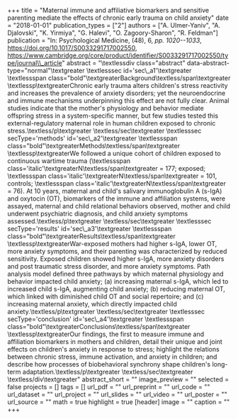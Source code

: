 +++
title = "Maternal immune and affiliative biomarkers and sensitive parenting mediate the effects of chronic early trauma on child anxiety"
date = "2018-01-01"
publication_types = ["2"]
authors = ["A. Ulmer-Yaniv", "A. Djalovski", "K. Yirmiya", "G. Halevi", "O. Zagoory-Sharon", "R. Feldman"]
publication = "In: Psychological Medicine, (48), 6, _pp. 1020--1033_, https://doi.org/10.1017/S0033291717002550, https://www.cambridge.org/core/product/identifier/S0033291717002550/type/journal\\_article"
abstract = "\\textlessdiv class=\"abstract\" data-abstract-type=\"normal\"\\textgreater \\textlesssec id='sec\\_a1'\\textgreater \\textlessspan class=\"bold\"\\textgreaterBackground\\textless/span\\textgreater \\textlessp\\textgreaterChronic early trauma alters children's stress reactivity and increases the prevalence of anxiety disorders; yet the neuroendocrine and immune mechanisms underpinning this effect are not fully clear. Animal studies indicate that the mother's physiology and behavior mediate offspring stress in a system-specific manner, but few studies tested this external-regulatory maternal role in human children exposed to chronic stress.\\textless/p\\textgreater \\textless/sec\\textgreater \\textlesssec secType='methods' id='sec\\_a2'\\textgreater \\textlessspan class=\"bold\"\\textgreaterMethods\\textless/span\\textgreater \\textlessp\\textgreaterWe followed a unique cohort of children exposed to continuous wartime trauma (\\textlessspan class='italic'\\textgreaterN\\textless/span\\textgreater = 177; exposed; \\textlessspan class='italic'\\textgreaterN\\textless/span\\textgreater = 101, controls; \\textlessspan class='italic'\\textgreaterN\\textless/span\\textgreater = 76). At 10 years, maternal and child's salivary immunoglobulin A (s-IgA) and oxytocin (OT), biomarkers of the immune and affiliation systems, were assayed, maternal and child relational behaviors observed, mother and child underwent psychiatric diagnosis, and child anxiety symptoms assessed.\\textless/p\\textgreater \\textless/sec\\textgreater \\textlesssec secType='results' id='sec\\_a3'\\textgreater \\textlessspan class=\"bold\"\\textgreaterResults\\textless/span\\textgreater \\textlessp\\textgreaterWar-exposed mothers had higher s-IgA, lower OT, more anxiety symptoms, and their parenting was characterized by reduced sensitivity. Exposed children showed higher s-IgA, more anxiety disorders and post traumatic stress disorder, and more anxiety symptoms. Path analysis model defined three pathways by which maternal physiology and behavior impacted child anxiety; (a) increasing maternal s-IgA, which led to increased child s-IgA, augmenting child anxiety; (b) reducing maternal OT, which linked with diminished child OT and social repertoire; and (c) increasing maternal anxiety, which directly impacted child anxiety.\\textless/p\\textgreater \\textless/sec\\textgreater \\textlesssec secType='conclusion' id='sec\\_a4'\\textgreater \\textlessspan class=\"bold\"\\textgreaterConclusions\\textless/span\\textgreater \\textlessp\\textgreaterOur findings, the first to measure immune and affiliation biomarkers in mothers and children, detail their unique and joint effects on children's anxiety in response to stress; highlight the relations between chronic stress, immune activation, and anxiety in children; and describe how processes of biobehavioral synchrony shape children's long-term adaptation.\\textless/p\\textgreater \\textless/sec\\textgreater \\textless/div\\textgreater"
abstract_short = ""
image_preview = ""
selected = false
projects = []
tags = []
url_pdf = ""
url_preprint = ""
url_code = ""
url_dataset = ""
url_project = ""
url_slides = ""
url_video = ""
url_poster = ""
url_source = ""
math = true
highlight = true
[header]
image = ""
caption = ""
+++
